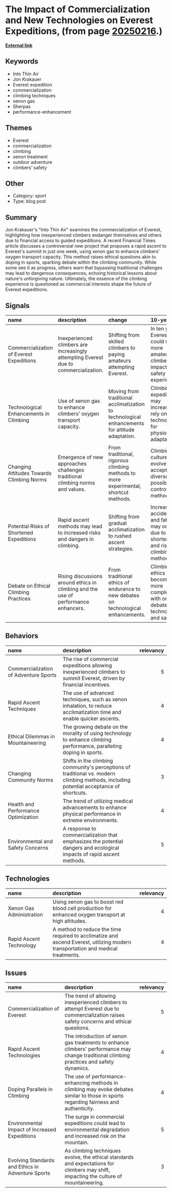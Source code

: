 # __The Impact of Commercialization and New Technologies on Everest Expeditions__, (from page [20250216](https://kghosh.substack.com/p/20250216).)

__[External link](https://whyisthisinteresting.substack.com/p/the-extreme-everest-shortcuts-edition?publication_id=7000&post_id=155528033&isFreemail=true&r=1fskip&triedRedirect=true)__



## Keywords

* Into Thin Air
* Jon Krakauer
* Everest expedition
* commercialization
* climbing techniques
* xenon gas
* Sherpas
* performance-enhancement

## Themes

* Everest
* commercialization
* climbing
* xenon treatment
* outdoor adventure
* climbers' safety

## Other

* Category: sport
* Type: blog post

## Summary

Jon Krakauer's "Into Thin Air" examines the commercialization of Everest, highlighting how inexperienced climbers endanger themselves and others due to financial access to guided expeditions. A recent Financial Times article discusses a controversial new project that proposes a rapid ascent to Everest's summit in just one week, using xenon gas to enhance climbers' oxygen transport capacity. This method raises ethical questions akin to doping in sports, sparking debate within the climbing community. While some see it as progress, others warn that bypassing traditional challenges may lead to dangerous consequences, echoing historical lessons about nature's unforgiving nature. Ultimately, the essence of the climbing experience is questioned as commercial interests shape the future of Everest expeditions.

## Signals

| name                                      | description                                                                          | change                                                                                         | 10-year                                                                                   | driving-force                                                                                       |   relevancy |
|:------------------------------------------|:-------------------------------------------------------------------------------------|:-----------------------------------------------------------------------------------------------|:------------------------------------------------------------------------------------------|:----------------------------------------------------------------------------------------------------|------------:|
| Commercialization of Everest Expeditions  | Inexperienced climbers are increasingly attempting Everest due to commercialization. | Shifting from skilled climbers to paying amateurs attempting Everest.                          | In ten years, Everest could see more amateur climbers, impacting safety and experience.   | The demand for adventure tourism and accessible climbing experiences drives commercialization.      |           4 |
| Technological Enhancements in Climbing    | Use of xenon gas to enhance climbers' oxygen transport capacity.                     | Moving from traditional acclimatization to technological enhancements for altitude adaptation. | Climbing expeditions may increasingly rely on technology for physiological adaptation.    | Advancements in medical technology and desire for quicker summits drive this change.                |           5 |
| Changing Attitudes Towards Climbing Norms | Emergence of new approaches challenges traditional climbing norms and values.        | From traditional, rigorous climbing methods to more experimental, shortcut methods.            | Climbing culture may evolve to accept more diverse and possibly controversial methods.    | The growing influence of commercial interests and performance enhancement in sports.                |           3 |
| Potential Risks of Shortened Expeditions  | Rapid ascent methods may lead to increased risks and dangers in climbing.            | Shifting from gradual acclimatization to rushed ascent strategies.                             | Increased accidents and fatalities may occur due to shortened and risky climbing methods. | The pursuit of faster, more efficient climbing experiences drives this trend.                       |           4 |
| Debate on Ethical Climbing Practices      | Rising discussions around ethics in climbing and the use of performance enhancers.   | From traditional ethics of endurance to new debates on technological enhancements.             | Climbing ethics may become more complex, with ongoing debates on technology and safety.   | The intersection of commercialization, technology, and traditional values creates ethical dilemmas. |           4 |

## Behaviors

| name                                  | description                                                                                                                             |   relevancy |
|:--------------------------------------|:----------------------------------------------------------------------------------------------------------------------------------------|------------:|
| Commercialization of Adventure Sports | The rise of commercial expeditions allowing inexperienced climbers to summit Everest, driven by financial incentives.                   |           5 |
| Rapid Ascent Techniques               | The use of advanced techniques, such as xenon inhalation, to reduce acclimatization time and enable quicker ascents.                    |           4 |
| Ethical Dilemmas in Mountaineering    | The growing debate on the morality of using technology to enhance climbing performance, paralleling doping in sports.                   |           4 |
| Changing Community Norms              | Shifts in the climbing community's perceptions of traditional vs. modern climbing methods, including potential acceptance of shortcuts. |           3 |
| Health and Performance Optimization   | The trend of utilizing medical advancements to enhance physical performance in extreme environments.                                    |           4 |
| Environmental and Safety Concerns     | A response to commercialization that emphasizes the potential dangers and ecological impacts of rapid ascent methods.                   |           5 |

## Technologies

| name                     | description                                                                                                                     |   relevancy |
|:-------------------------|:--------------------------------------------------------------------------------------------------------------------------------|------------:|
| Xenon Gas Administration | Using xenon gas to boost red blood cell production for enhanced oxygen transport at high altitudes.                             |           4 |
| Rapid Ascent Technology  | A method to reduce the time required to acclimatize and ascend Everest, utilizing modern transportation and medical treatments. |           4 |

## Issues

| name                                              | description                                                                                                                              |   relevancy |
|:--------------------------------------------------|:-----------------------------------------------------------------------------------------------------------------------------------------|------------:|
| Commercialization of Everest                      | The trend of allowing inexperienced climbers to attempt Everest due to commercialization raises safety concerns and ethical questions.   |           5 |
| Rapid Ascent Technologies                         | The introduction of xenon gas treatments to enhance climbers' performance may change traditional climbing practices and safety dynamics. |           4 |
| Doping Parallels in Climbing                      | The use of performance-enhancing methods in climbing may evoke debates similar to those in sports regarding fairness and authenticity.   |           4 |
| Environmental Impact of Increased Expeditions     | The surge in commercial expeditions could lead to environmental degradation and increased risk on the mountain.                          |           5 |
| Evolving Standards and Ethics in Adventure Sports | As climbing techniques evolve, the ethical standards and expectations for climbers may shift, impacting the culture of mountaineering.   |           3 |